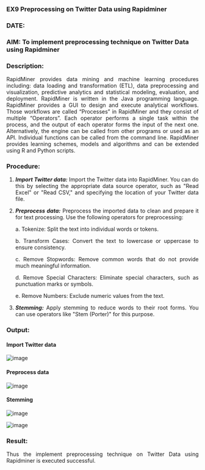 ### EX9 Preprocessing on Twitter Data using Rapidminer

### DATE: 

### AIM: To implement preprocessing technique on Twitter Data using Rapidminer

### Description: 
<div align = "justify">
RapidMiner provides data mining and machine learning procedures including: data loading and transformation (ETL), data preprocessing and visualization, 
predictive analytics and statistical modeling, evaluation, and deployment. RapidMiner is written in the Java programming language. 
RapidMiner provides a GUI to design and execute analytical workflows. Those workflows are called “Processes” in RapidMiner and they consist of multiple “Operators”. 
Each operator performs a single task within the process, and the output of each operator forms the input of the next one. Alternatively, the engine can be called from 
other programs or used as an API. Individual functions can be called from the command line. 
RapidMiner provides learning schemes, models and algorithms and can be extended using R and Python scripts.

### Procedure:

1) ***Import Twitter data:*** Import the Twitter data into RapidMiner. You can do this by selecting the appropriate
data source operator, such as "Read Excel" or "Read CSV," and specifying the location of your Twitter data
file.

2) ***Preprocess data:*** Preprocess the imported data to clean and prepare it for text processing. Use the following
operators for preprocessing:
    <p>a. Tokenize: Split the text into individual words or tokens.
    <p>b. Transform Cases: Convert the text to lowercase or uppercase to ensure consistency.
    <p>c. Remove Stopwords: Remove common words that do not provide much meaningful information.
    <p>d. Remove Special Characters: Eliminate special characters, such as punctuation marks or symbols.
    <p>e. Remove Numbers: Exclude numeric values from the text.
    
3) ***Stemming:*** Apply stemming to reduce words to their root forms. You can use operators like "Stem (Porter)"
for this purpose.


### Output:

#### Import Twitter data
![image](https://github.com/user-attachments/assets/9e24ce75-f573-436b-8c7c-3d634f82b361)

#### Preprocess data
![image](https://github.com/user-attachments/assets/ec4074ef-810f-4f0a-8288-ce264950707e)


#### Stemming 
![image](https://github.com/user-attachments/assets/1f253da3-8dee-4380-b934-354f9647191e)

![image](https://github.com/user-attachments/assets/3fc562dd-60e3-4f3f-b72b-305927cded76)


### Result:
Thus the implement preprocessing technique on Twitter Data using Rapidminer is executed successful.
